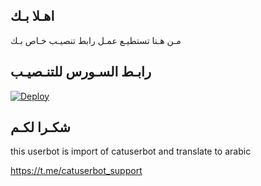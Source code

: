 ## اهـلا بـك
مـن هـنا تستطيـع عمـل رابط تنصيـب خـاص بـك

## رابـط السـورس للتنـصيـب

[![Deploy](https://www.herokucdn.com/deploy/button.svg)](https://heroku.com/deploy?template=https://github.com/argalobe/jmthon)

## شكـرا لكـم 


this userbot is import of catuserbot and translate to arabic

https://t.me/catuserbot_support
